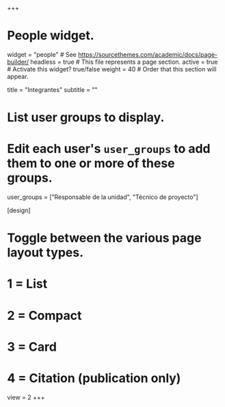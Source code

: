 +++
# People widget.
widget = "people"  # See https://sourcethemes.com/academic/docs/page-builder/
headless = true  # This file represents a page section.
active = true  # Activate this widget? true/false
weight = 40  # Order that this section will appear.

title = "Integrantes"
subtitle = ""

# List user groups to display.
#   Edit each user's `user_groups` to add them to one or more of these groups.
user_groups = ["Responsable de la unidad",
               "Técnico de proyecto"]

[design]
  # Toggle between the various page layout types.
  #   1 = List
  #   2 = Compact
  #   3 = Card
  #   4 = Citation (publication only)
  view = 2
+++
